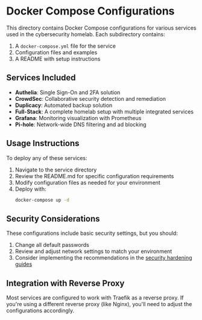 # Docker Compose Configurations

This directory contains Docker Compose configurations for various services used in the cybersecurity homelab. Each subdirectory contains:

1. A `docker-compose.yml` file for the service
2. Configuration files and examples 
3. A README with setup instructions

## Services Included

- **Authelia**: Single Sign-On and 2FA solution
- **CrowdSec**: Collaborative security detection and remediation
- **Duplicacy**: Automated backup solution
- **Full-Stack**: A complete homelab setup with multiple integrated services
- **Grafana**: Monitoring visualization with Prometheus
- **Pi-hole**: Network-wide DNS filtering and ad blocking

## Usage Instructions

To deploy any of these services:

1. Navigate to the service directory
2. Review the README.md for specific configuration requirements
3. Modify configuration files as needed for your environment
4. Deploy with:
   ```bash
   docker-compose up -d
   ```

## Security Considerations

These configurations include basic security settings, but you should:

1. Change all default passwords
2. Review and adjust network settings to match your environment
3. Consider implementing the recommendations in the [security hardening guides](../security/)

## Integration with Reverse Proxy

Most services are configured to work with Traefik as a reverse proxy. If you're using a different reverse proxy (like Nginx), you'll need to adjust the configurations accordingly.